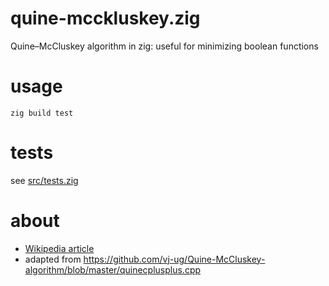 # quine-mcckluskey.zig
Quine–McCluskey algorithm in zig: useful for minimizing boolean functions

# usage
```
zig build test
```

# tests
see [src/tests.zig](src/tests.zig)

# about
- [Wikipedia article](https://en.wikipedia.org/wiki/Quine%E2%80%93McCluskey_algorithm)
- adapted from https://github.com/vj-ug/Quine-McCluskey-algorithm/blob/master/quinecplusplus.cpp

